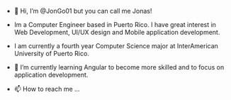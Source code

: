 - 👋 Hi, I’m @JonGo01 but you can call me Jonas!

- Im a Computer Engineer based in Puerto Rico. I have great interest in Web Development, UI/UX design and Mobile application development. 
- I am currently a fourth year Computer Science major at InterAmerican University of Puerto Rico.

- 🌱 I’m currently learning Angular to become more skilled and to focus on application development. 

- 📫 How to reach me ...

<!---
JonGo01/JonGo01 is a ✨ special ✨ repository because its `README.md` (this file) appears on your GitHub profile.
You can click the Preview link to take a look at your changes.
--->
